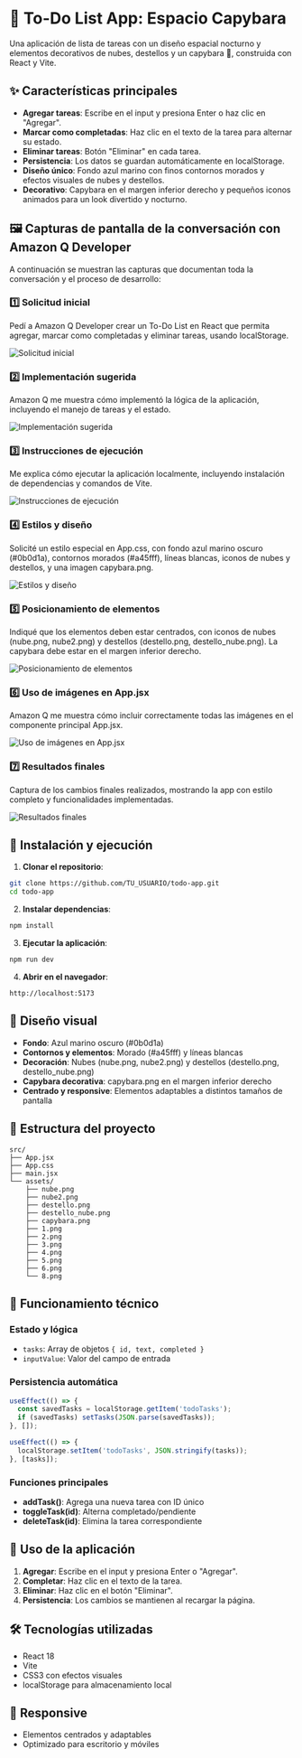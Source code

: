 # 🌙 To-Do List App: Espacio Capybara

Una aplicación de lista de tareas con un diseño espacial nocturno y elementos decorativos de nubes, destellos y un capybara 🦦, construida con React y Vite.

## ✨ Características principales

- **Agregar tareas**: Escribe en el input y presiona Enter o haz clic en "Agregar".
- **Marcar como completadas**: Haz clic en el texto de la tarea para alternar su estado.
- **Eliminar tareas**: Botón "Eliminar" en cada tarea.
- **Persistencia**: Los datos se guardan automáticamente en localStorage.
- **Diseño único**: Fondo azul marino con finos contornos morados y efectos visuales de nubes y destellos.
- **Decorativo**: Capybara en el margen inferior derecho y pequeños iconos animados para un look divertido y nocturno.

## 🖼️ Capturas de pantalla de la conversación con Amazon Q Developer

A continuación se muestran las capturas que documentan toda la conversación y el proceso de desarrollo:

### 1️⃣ Solicitud inicial
Pedí a Amazon Q Developer crear un To-Do List en React que permita agregar, marcar como completadas y eliminar tareas, usando localStorage.

![Solicitud inicial](./todo-app/src/assets/1.png)

### 2️⃣ Implementación sugerida
Amazon Q me muestra cómo implementó la lógica de la aplicación, incluyendo el manejo de tareas y el estado.

![Implementación sugerida](./todo-app/src/assets/2.png)

### 3️⃣ Instrucciones de ejecución
Me explica cómo ejecutar la aplicación localmente, incluyendo instalación de dependencias y comandos de Vite.

![Instrucciones de ejecución](./todo-app/src/assets/3.png)

### 4️⃣ Estilos y diseño
Solicité un estilo especial en App.css, con fondo azul marino oscuro (#0b0d1a), contornos morados (#a45fff), líneas blancas, iconos de nubes y destellos, y una imagen capybara.png.

![Estilos y diseño](./todo-app/src/assets/4.png)

### 5️⃣ Posicionamiento de elementos
Indiqué que los elementos deben estar centrados, con iconos de nubes (nube.png, nube2.png) y destellos (destello.png, destello_nube.png). La capybara debe estar en el margen inferior derecho.

![Posicionamiento de elementos](./todo-app/src/assets/5.png)

### 6️⃣ Uso de imágenes en App.jsx
Amazon Q me muestra cómo incluir correctamente todas las imágenes en el componente principal App.jsx.

![Uso de imágenes en App.jsx](./todo-app/src/assets/6.png)

### 7️⃣ Resultados finales
Captura de los cambios finales realizados, mostrando la app con estilo completo y funcionalidades implementadas.

![Resultados finales](./todo-app/src/assets/8.png)

## 🚀 Instalación y ejecución

1. **Clonar el repositorio**:
```bash
git clone https://github.com/TU_USUARIO/todo-app.git
cd todo-app
```

2. **Instalar dependencias**:
```bash
npm install
```

3. **Ejecutar la aplicación**:
```bash
npm run dev
```

4. **Abrir en el navegador**:
```
http://localhost:5173
```

## 🎨 Diseño visual

- **Fondo**: Azul marino oscuro (#0b0d1a)
- **Contornos y elementos**: Morado (#a45fff) y líneas blancas
- **Decoración**: Nubes (nube.png, nube2.png) y destellos (destello.png, destello_nube.png)
- **Capybara decorativa**: capybara.png en el margen inferior derecho
- **Centrado y responsive**: Elementos adaptables a distintos tamaños de pantalla

## 📁 Estructura del proyecto

```
src/
├── App.jsx
├── App.css
├── main.jsx
└── assets/
    ├── nube.png
    ├── nube2.png
    ├── destello.png
    ├── destello_nube.png
    ├── capybara.png
    ├── 1.png
    ├── 2.png
    ├── 3.png
    ├── 4.png
    ├── 5.png
    ├── 6.png
    └── 8.png
```

## 🔧 Funcionamiento técnico

### Estado y lógica
- `tasks`: Array de objetos `{ id, text, completed }`
- `inputValue`: Valor del campo de entrada

### Persistencia automática
```javascript
useEffect(() => {
  const savedTasks = localStorage.getItem('todoTasks');
  if (savedTasks) setTasks(JSON.parse(savedTasks));
}, []);

useEffect(() => {
  localStorage.setItem('todoTasks', JSON.stringify(tasks));
}, [tasks]);
```

### Funciones principales
- **addTask()**: Agrega una nueva tarea con ID único
- **toggleTask(id)**: Alterna completado/pendiente
- **deleteTask(id)**: Elimina la tarea correspondiente

## 🎯 Uso de la aplicación

1. **Agregar**: Escribe en el input y presiona Enter o "Agregar".
2. **Completar**: Haz clic en el texto de la tarea.
3. **Eliminar**: Haz clic en el botón "Eliminar".
4. **Persistencia**: Los cambios se mantienen al recargar la página.

## 🛠️ Tecnologías utilizadas

- React 18
- Vite
- CSS3 con efectos visuales
- localStorage para almacenamiento local

## 📱 Responsive

- Elementos centrados y adaptables
- Optimizado para escritorio y móviles